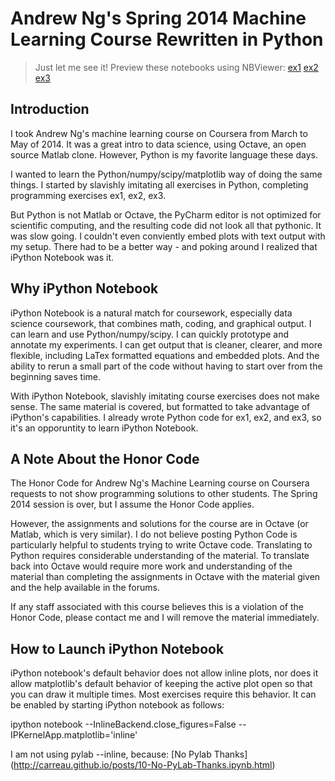 # Andrew Ng's Spring 2014 Machine Learning Course Rewritten in Python

> Just let me see it! Preview these notebooks using NBViewer:
[ex1](http://nbviewer.ipython.org/github/FilterJoe/machine_learning_Ng_iPythonNotebooks/tree/master/ex1)
[ex2](http://nbviewer.ipython.org/github/FilterJoe/machine_learning_Ng_iPythonNotebooks/tree/master/ex2)
[ex3](http://nbviewer.ipython.org/github/FilterJoe/machine_learning_Ng_iPythonNotebooks/tree/master/ex3)

## Introduction

I took Andrew Ng's machine learning course on Coursera from March to May of 2014. It was a great intro to data science, using Octave, an open source Matlab clone. However, Python is my favorite language these days.

I wanted to learn the Python/numpy/scipy/matplotlib way of doing the same things. I started by slavishly imitating all exercises in Python, completing programming exercises ex1, ex2, ex3.

But Python is not Matlab or Octave, the PyCharm editor is not optimized for scientific computing, and the resulting code did not look all that pythonic. It was slow going. I couldn't even conviently embed plots with text output with my setup. There had to be a better way - and poking around I realized that iPython Notebook was it.

## Why iPython Notebook

iPython Notebook is a natural match for coursework, especially data science coursework, that combines math, coding, and graphical output. I can learn and use Python/numpy/scipy. I can quickly prototype and annotate my experiments. I can get output that is cleaner, clearer, and more flexible, including LaTex formatted equations and embedded plots. And the ability to rerun a small part of the code without having to start over from the beginning saves time.

With iPython Notebook, slavishly imitating course exercises does not make sense. The same material is covered, but formatted to take advantage of iPython's capabilities. I already wrote Python code for ex1, ex2, and ex3, so it's an opporuntity to learn iPython Notebook.

## A Note About the Honor Code

The Honor Code for Andrew Ng's Machine Learning course on Coursera requests to not show programming solutions to other students. The Spring 2014 session is over, but I assume the Honor Code applies.

However, the assignments and solutions for the course are in Octave (or Matlab, which is very similar).  I do not believe posting Python Code is particularly helpful to students trying to write Octave code. Translating to Python requires considerable understanding of the material. To translate back into Octave would require more work and understanding of the material than completing the assignments in Octave with the material given and the help available in the forums.

If any staff associated with this course believes this is a violation of the Honor Code, please contact me and I will remove the material immediately.

## How to Launch iPython Notebook

iPython notebook's default behavior does not allow inline plots, nor does it allow matplotlib's default behavior of keeping the active plot open so that you can draw it multiple times. Most exercises require this behavior. It can be enabled by starting iPython notebook as follows:

ipython notebook --InlineBackend.close_figures=False --IPKernelApp.matplotlib='inline'

I am not using pylab --inline, because: [No Pylab Thanks] (http://carreau.github.io/posts/10-No-PyLab-Thanks.ipynb.html)

## 
